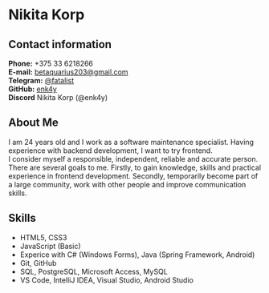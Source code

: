 # **Nikita Korp**

## **Contact information**

**Phone:** +375 33 6218266  
**E-mail:** betaquarius203@gmail.com  
**Telegram:** [@fatalist](https://t.me/fatalist)  
**GitHub:** [enk4y](https://github.com/enk4y)  
**Discord** Nikita Korp (@enk4y)

## **About Me**

I am 24 years old and I work as a software maintenance specialist. Having experience with backend development, I want to try frontend.  
I consider myself a responsible, independent, reliable and accurate person.  
There are several goals to me. Firstly, to gain knowledge, skills and practical experience in frontend development. Secondly, temporarily become part of a large community, work with other people and improve communication skills.

## **Skills**

- HTML5, CSS3
- JavaScript (Basic)
- Experice with C# (Windows Forms), Java (Spring Framework, Android)
- Git, GitHub
- SQL, PostgreSQL, Microsoft Access, MySQL
- VS Code, IntelliJ IDEA, Visual Studio, Android Studio
